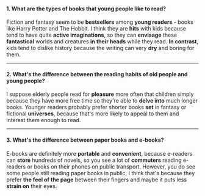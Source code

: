 #### 1. What are the types of books that young people like to read?
Fiction and fantasy seem to be **bestsellers** among **young readers** - books like Harry Potter and The Hobbit. I think they are **hits** with kids because tend to have quite **active imaginations**, so they can **envisage** these **fantastical** worlds and creatures **in their heads** while they read. **In contrast**, kids tend to dislike history because the writing can very **dry** and boring for them.

---
#### 2. What's the difference between the reading habits of old people and young people?
I suppose elderly people read for **pleasure** more often that children simply because they have more free time so they're able to **delve into** much longer books. Younger readers probably prefer shorter books **set** in fantasy or fictional **universes**, because that's more likely to appeal to them and interest them enough to read.

---
#### 3. What's the difference between paper books and e-books?
E-books are definitely more **portable** and **convenient**, because e-readers can **store** hundreds of novels, so you see a lot of **commuters** reading e-readers or books on their phones on public transport. However, you do see some people still reading paper books in public, I think that's because they prefer **the feel of the page** between their fingers and maybe it puts less **strain on** their eyes.